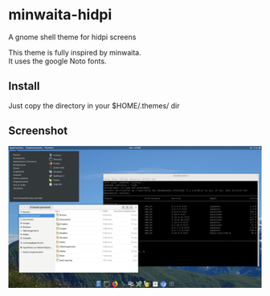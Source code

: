 # minwaita-hidpi
A gnome shell theme for hidpi screens

This theme is fully inspired by minwaita.  
It uses the google Noto fonts.  

## Install
Just copy the directory in your $HOME/.themes/ dir

## Screenshot
![minwaita-hidpi](https://github.com/cramseog/minwaita-hidpi/raw/master/minwaita-hidpi_sshot1.jpg)
